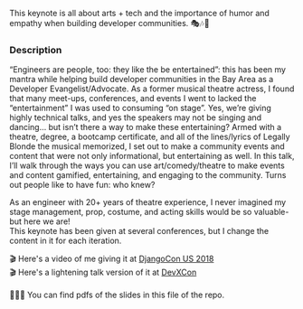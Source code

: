 This keynote is all about arts + tech and the importance of humor and empathy when building developer communities. 🎭🎶🎨
<br>
### Description
“Engineers are people, too: they like the be entertained”: this has been my mantra while helping build developer communities in the Bay Area as a Developer Evangelist/Advocate. As a former musical theatre actress, I found that many meet-ups, conferences, and events I went to lacked the “entertainment” I was used to consuming “on stage”. Yes, we’re giving highly technical talks, and yes the speakers may not be singing and dancing… but isn’t there a way to make these entertaining? Armed with a theatre, degree, a bootcamp certificate, and all of the lines/lyrics of Legally Blonde the musical memorized, I set out to make a community events and content that were not only informational, but entertaining as well. In this talk, I’ll walk through the ways you can use art/comedy/theatre to make events and content gamified, entertaining, and engaging to the community. Turns out people like to have fun: who knew?

As an engineer with 20+ years of theatre experience, I never imagined my stage management, prop, costume, and acting skills would be so valuable- but here we are!
<br>
This keynote has been given at several conferences, but I change the content in it for each iteration.

🎬 Here's a video of me giving it at [DjangoCon US 2018](https://www.youtube.com/watch?v=2D14UpKkPtI)
<br>
🎬 Here's a lightening talk version of it at [DevXCon](https://www.youtube.com/watch?v=2n3GHyWTaM8)
<br>
<br>
👩🏼‍🏫 You can find pdfs of the slides in this file of the repo.
